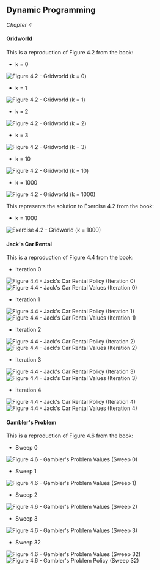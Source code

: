 ## Dynamic Programming

*Chapter 4*

#### Gridworld

This is a reproduction of Figure 4.2 from the book:

* k = 0

![Figure 4.2 - Gridworld (k = 0)](images/Figure-4.2-Gridworld-k0000.png)

* k = 1

![Figure 4.2 - Gridworld (k = 1)](images/Figure-4.2-Gridworld-k0001.png)

* k = 2

![Figure 4.2 - Gridworld (k = 2)](images/Figure-4.2-Gridworld-k0002.png)

* k = 3

![Figure 4.2 - Gridworld (k = 3)](images/Figure-4.2-Gridworld-k0003.png)

* k = 10

![Figure 4.2 - Gridworld (k = 10)](images/Figure-4.2-Gridworld-k0010.png)

* k = 1000

![Figure 4.2 - Gridworld (k = 1000)](images/Figure-4.2-Gridworld-k1000.png)

This represents the solution to Exercise 4.2 from the book:

* k = 1000

![Exercise 4.2 - Gridworld (k = 1000)](images/Exercise-4.2-Gridworld-k1000.png)

#### Jack's Car Rental

This is a reproduction of Figure 4.4 from the book:

* Iteration 0

![Figure 4.4 - Jack's Car Rental Policy (Iteration 0)](images/Figure-4.4-JacksCarRental-Policy-0.png)
![Figure 4.4 - Jack's Car Rental Values (Iteration 0)](images/Figure-4.4-JacksCarRental-Values-0.png)

* Iteration 1

![Figure 4.4 - Jack's Car Rental Policy (Iteration 1)](images/Figure-4.4-JacksCarRental-Policy-1.png)
![Figure 4.4 - Jack's Car Rental Values (Iteration 1)](images/Figure-4.4-JacksCarRental-Values-1.png)

* Iteration 2

![Figure 4.4 - Jack's Car Rental Policy (Iteration 2)](images/Figure-4.4-JacksCarRental-Policy-2.png)
![Figure 4.4 - Jack's Car Rental Values (Iteration 2)](images/Figure-4.4-JacksCarRental-Values-2.png)

* Iteration 3

![Figure 4.4 - Jack's Car Rental Policy (Iteration 3)](images/Figure-4.4-JacksCarRental-Policy-3.png)
![Figure 4.4 - Jack's Car Rental Values (Iteration 3)](images/Figure-4.4-JacksCarRental-Values-3.png)

* Iteration 4

![Figure 4.4 - Jack's Car Rental Policy (Iteration 4)](images/Figure-4.4-JacksCarRental-Policy-4.png)
![Figure 4.4 - Jack's Car Rental Values (Iteration 4)](images/Figure-4.4-JacksCarRental-Values-4.png)

#### Gambler's Problem

This is a reproduction of Figure 4.6 from the book:

* Sweep 0

![Figure 4.6 - Gambler's Problem Values (Sweep 0)](images/Figure-4.6-GamblersProblem-Values-00.png)

* Sweep 1

![Figure 4.6 - Gambler's Problem Values (Sweep 1)](images/Figure-4.6-GamblersProblem-Values-01.png)

* Sweep 2

![Figure 4.6 - Gambler's Problem Values (Sweep 2)](images/Figure-4.6-GamblersProblem-Values-02.png)

* Sweep 3

![Figure 4.6 - Gambler's Problem Values (Sweep 3)](images/Figure-4.6-GamblersProblem-Values-03.png)

* Sweep 32

![Figure 4.6 - Gambler's Problem Values (Sweep 32)](images/Figure-4.6-GamblersProblem-Values-32.png)
![Figure 4.6 - Gambler's Problem Policy (Sweep 32)](images/Figure-4.6-GamblersProblem-Policy-32.png)
